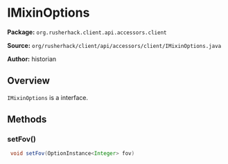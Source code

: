 # IMixinOptions

**Package:** `org.rusherhack.client.api.accessors.client`

**Source:** `org/rusherhack/client/api/accessors/client/IMixinOptions.java`

**Author:** historian



## Overview

`IMixinOptions` is a interface.

## Methods

### setFov()

```java
 void setFov(OptionInstance<Integer> fov)
```

